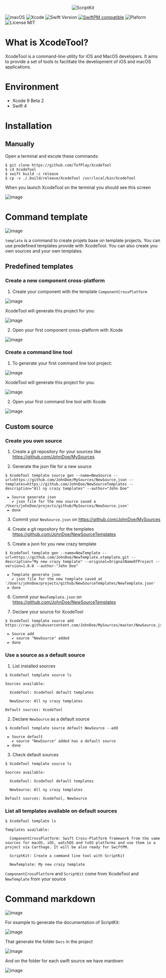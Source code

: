<p align="center">
    <img src="https://user-images.githubusercontent.com/1082222/27725873-94b4bf92-5d78-11e7-834c-536dfc682007.png" alt="ScriptKit" />
</p>


![macOS](https://img.shields.io/badge/macOS-10.12.5-6193DF.svg)
![Xcode](https://img.shields.io/badge/Xcode-9.0%20beta%202-6193DF.svg)
![Swift Version](https://img.shields.io/badge/Swift-4.0-orange.svg) 
[![SwiftPM compatible](https://img.shields.io/badge/SwiftPM-compatible-brightgreen.svg)](https://github.com/apple/swift-package-manager) 
![Plaform](https://img.shields.io/badge/Platform-macOS-lightgrey.svg)
![License MIT](https://img.shields.io/badge/License-MIT-lightgrey.svg) 

# What is XcodeTool?

XcodeTool is a command-line utility for iOS and MacOS developers. It aims to provide a set of tools to facilitate the development of iOS and macOS applications.

# Environment

- Xcode 9 Beta 2
- Swift 4

# Installation 

## Manually

Open a terminal and excute these commands:
```
$ git clone https://github.com/TofPlay/XcodeTool 
$ cd XcodeTool
$ swift build -c release 
$ cp -v ./.build/release/XcodeTool /usr/local/bin/XcodeTool
```

When you launch XcodeTool on the terminal you should see this screen

![image](https://user-images.githubusercontent.com/1082222/27733700-c21741a2-5d97-11e7-9b69-7deb9c252ea3.png)

# Command template

![image](https://user-images.githubusercontent.com/1082222/27759376-cc0c1bae-5e2f-11e7-843b-80680183f334.png)

`template` is a command to create projets base on template projects. 
You can use predefined templates provide with XcodeTool. You can also create you own sources and your own templates.

## Predefined templates

### Create a new component cross-platform

1. Create your component with the template `ComponentCrossPlatform`

![image](https://user-images.githubusercontent.com/1082222/27759520-ef3b1fa0-5e32-11e7-9682-0587c9618e4b.png)

XcodeTool will generate this project for you:

![image](https://user-images.githubusercontent.com/1082222/27764562-ba237776-5e9c-11e7-921f-acde3c1464ef.png)

2. Open your first component cross-platform with Xcode

![image](https://user-images.githubusercontent.com/1082222/27764569-de44c074-5e9c-11e7-9cb9-1dd1850a271b.png)

### Create a command line tool

1. To generate your first command line tool project:

![image](https://user-images.githubusercontent.com/1082222/27724091-73f510c0-5d70-11e7-83d7-4432e690cbaf.png)

XcodeTool will generate this project for you:

![image](https://user-images.githubusercontent.com/1082222/27724973-9288ac46-5d74-11e7-8d8a-b630a7c92187.png)

2. Open your first command line tool with Xcode

![image](https://user-images.githubusercontent.com/1082222/27725251-be0f3ac8-5d75-11e7-8923-adeec5b8cade.png) 


## Custom source

### Create you own source

1. Create a git repository for your sources like https://github.com/JohnDoe/MySources

2. Generate the json file for a new source

```
$ XcodeTool template source gen --name=NewSource --url=https://github.com/JohnDoe/MySources/NewSource.json --templates=https://github.com/JohnDoe/NewSourceTemplates --description="All ny crazy templates" --author="John Doe"

 ► Source generate json
   ✔︎ json file for the new source saved a /Users/johnDoe/projects/github/MySources/NewSource.json'
 ► done
 ```

3. Commit your `NewSource.json` on https://github.com/JohnDoe/MySources

4. Create a git repository for the templates https://github.com/JohnDoe/NewSourceTemplates

5. Create a json for you new crazy template

```
$ XcodeTool template gen --name=NewTemplate --url=https://github.com/JohnDoe/NewTemplate.xtemplate.git --description="My new crazy template" --original=OrignalNameOfProject --version=1.0.0 --author-"John Doe"

 ► Template generate json
   ✔︎ json file for the new template saved at '/Users/johnDoe/projects/github/NewSourceTemplates/NewTemplate.json'
 ► done
```

6. Commit your `NewTemplate.json` on https://github.com/JohnDoe/NewSourceTemplates

7. Declare your source for XcodeTool

```
$ XcodeTool template source add https://raw.githubusercontent.com/JohnDoe/MySources/master/NewSource.json

 ► Source add
   ✔︎ source "NewSource" added
 ► done
```

### Use a source as a default source

1. List installed sources

```
$ XcodeTool template source ls

Sources available:

  XcodeTool: XcodeTool default templates

  NewSource: All ny crazy templates

Default sources: XcodeTool
```

2. Declare `NewSource` as a default source

```
$ XcodeTool template source default NewSource --add

 ► Source default
   ✔︎ source "NewSource" added has a default source
 ► done
```
3. Check default sources

```
$ XcodeTool template source ls

Sources available:

  XcodeTool: XcodeTool default templates

  NewSource: All ny crazy templates

Default sources: XcodeTool, NewSource
```

### List all templates available on default sources

```
$ XcodeTool template ls

Templates available:

  ComponentCrossPlatform: Swift Cross-Platform framework from the same sources for macOS, iOS, watchOS and tvOS platforms and use them in a project via Carthage. It will be also ready for SwiftPM.

  ScriptKit: Create a command line tool with ScriptKit
  
  NewTemplate: My new crazy template
```

`ComponentCrossPlatform` and `ScriptKit` come from XcodeTool and `NewTemplate` from your source

# Command markdown

![image](https://user-images.githubusercontent.com/1082222/27764630-09373216-5e9e-11e7-844f-47b3f52726fc.png)

For example to generate the documentation of ScriptKit:

![image](https://user-images.githubusercontent.com/1082222/27764668-fce85c46-5e9e-11e7-95ca-6c4b8d713721.png)

That generate the folder `Docs` in the project

![image](https://user-images.githubusercontent.com/1082222/27764678-4f688afe-5e9f-11e7-8167-4b98a5536923.png)

And on the folder for each swift source we have mardown

![image](https://user-images.githubusercontent.com/1082222/27764685-8f654f2a-5e9f-11e7-946f-1ae41901f3ea.png)
